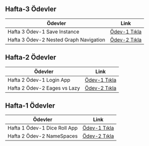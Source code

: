 ## Hafta-3 Ödevler

| Ödevler | Link |
| ------ | ------ |
|Hafta 3 Ödev-1 Save Instance |[Ödev-1 Tıkla](https://github.com/FMSSBilisimAndroid/metehan-ozcan-week3/tree/main/save-state-odev-1)|
|Hafta 3 Ödev-2 Nested Graph Navigation|[Ödev-2 Tıkla](https://github.com/FMSSBilisimAndroid/metehan-ozcan-week3/tree/main/odev-2)|


## Hafta-2 Ödevler

| Ödevler | Link |
| ------ | ------ |
|Hafta 2 Ödev-1 Login App |[Ödev-1 Tıkla](https://github.com/FMSSBilisimAndroid/metehan-ozcan-odev2)|
|Hafta 2 Ödev-2 Eages vs Lazy|[Ödev-2 Tıkla](https://github.com/FMSSBilisimAndroid/metehan-ozcan-odev2#eager-loading-vs--lazy-loading)|


## Hafta-1 Ödevler

| Ödevler | Link |
| ------ | ------ |
|Hafta 1 Ödev-1 Dice Roll App |[Ödev-1 Tıkla](https://github.com/FMSSBilisimAndroid/metehan-ozcan/tree/main/week1/dice-roll)|
|Hafta 2 Ödev-2 NameSpaces |[Ödev-2 Tıkla](https://github.com/FMSSBilisimAndroid/metehan-ozcan/tree/main/week1#namespaces-nedir)|
